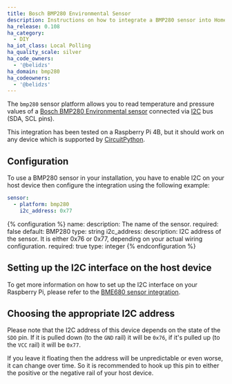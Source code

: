 ```yaml
---
title: Bosch BMP280 Environmental Sensor
description: Instructions on how to integrate a BMP280 sensor into Home Assistant.
ha_release: 0.108
ha_category:
  - DIY
ha_iot_class: Local Polling
ha_quality_scale: silver
ha_code_owners:
  - '@belidzs'
ha_domain: bmp280
ha_codeowners:
  - '@belidzs'
---
```


The `bmp280` sensor platform allows you to read temperature and pressure values of a [Bosch BMP280 Environmental sensor](https://www.bosch-sensortec.com/products/environmental-sensors/pressure-sensors/pressure-sensors-bmp280-1.html) connected via [I2C](https://en.wikipedia.org/wiki/I²C) bus (SDA, SCL pins).

This integration has been tested on a Raspberry Pi 4B, but it should work on any device which is supported by [CircuitPython](https://circuitpython.org/).

## Configuration

To use a BMP280 sensor in your installation, you have to enable I2C on your host device then configure the integration using the following example:

```yaml
sensor:
  - platform: bmp280
    i2c_address: 0x77
```

{% configuration %}
name:
  description: The name of the sensor.
  required: false
  default: BMP280
  type: string
i2c_address:
  description: I2C address of the sensor. It is either 0x76 or 0x77, depending on your actual wiring configuration.
  required: true
  type: integer
{% endconfiguration %}

## Setting up the I2C interface on the host device

To get more information on how to set up the I2C interface on your Raspberry Pi, please refer to the [BME680 sensor integration](/integrations/bme680/#directions-for-installing-smbus-support-on-raspberry-pi).

## Choosing the appropriate I2C address

Please note that the I2C address of this device depends on the state of the `SDO` pin. If it is pulled down (to the `GND` rail) it will be `0x76`, if it's pulled up (to the `VCC` rail) it will be `0x77`.

If you leave it floating then the address will be unpredictable or even worse, it can change over time. So it is recommended to hook up this pin to either the positive or the negative rail of your host device.
